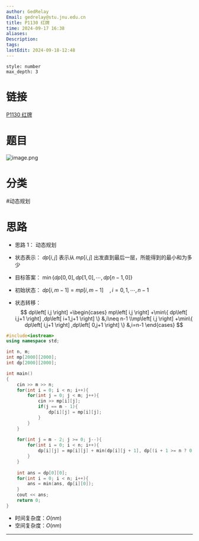 ```yaml
---
author: GedRelay
Email: gedrelay@stu.jnu.edu.cn
title: P1130 红牌
time: 2024-09-17 16:38
aliases: 
Description: 
tags: 
lastEdit: 2024-09-18-12:48
---
```


```toc
style: number
max_depth: 3
```

# 链接
[P1130 红牌](https://www.luogu.com.cn/problem/P1130) 

# 题目
![image.png](https://ged-pic-bed.oss-cn-guangzhou.aliyuncs.com/img/202409171638016.png)


# 分类
#动态规划 

# 思路
- 思路 1：
动态规划
- 状态表示：
${dp\left[ i,j \right]  }$ 表示从 ${mp\left[ i,j \right]  }$ 出发直到最后一层，所能得到的最小和为多少

- 目标答案：
${\min\{dp\left[ 0,0 \right] ,dp\left[ 1,0 \right] ,\cdots ,dp\left[ n-1,0 \right]   \}  }$ 

- 初始状态：
${dp\left[ i,m-1 \right] =mp\left[ i,m-1 \right] \quad,i=0,1,\cdots ,n-1 }$ 

- 状态转移：
$$
dp\left[ i,j \right] =\begin{cases} mp\left[ i,j \right] +\min\{ dp\left[ i,j+1 \right] ,dp\left[ i+1,j+1 \right]  \} &,i\neq n-1 \\mp\left[ i,j \right] +\min\{ dp\left[ i,j+1 \right] ,dp\left[ 0,j+1 \right]  \} &,i=n-1 \end{cases} 
$$


```cpp
#include<iostream>
using namespace std;

int n, m;
int mp[2000][2000];
int dp[2000][2000];

int main()
{
	cin >> m >> n;
	for(int i = 0; i < n; i++){
	    for(int j = 0; j < m; j++){
	        cin >> mp[i][j];
	        if(j == m - 1){
	            dp[i][j] = mp[i][j];
	        }
	    }
	}
	
	for(int j = m - 2; j >= 0; j--){
	    for(int i = 0; i < n; i++){
	        dp[i][j] = mp[i][j] + min(dp[i][j + 1], dp[(i + 1 >= n ? 0 : i + 1)][j + 1]);
	    }
	}
	
	int ans = dp[0][0];
	for(int i = 0; i < n; i++){
	    ans = min(ans, dp[i][0]);
	}
	cout << ans;
	return 0;
}
```


- 时间复杂度：${O\left( nm \right)  }$ 
- 空间复杂度：${O\left( nm \right)  }$ 


---

